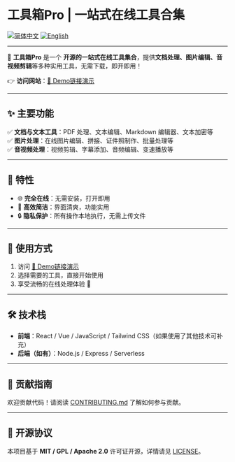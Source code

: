 # **工具箱Pro | 一站式在线工具合集**  

[![简体中文](https://img.shields.io/badge/简体中文-当前-blue)](./README.md) [![English](https://img.shields.io/badge/English-Switch-green)](./README_en.md)

---

🚀 **工具箱Pro** 是一个 **开源的一站式在线工具集合**，提供**文档处理、图片编辑、音视频剪辑**等多种实用工具，无需下载，即开即用！  

👉 **访问网站**：[🔗 Demo链接演示](https://web-tools-spiritmarks-projects.vercel.app/)  

---

## **✨ 主要功能**
✅ **文档与文本工具**：PDF 处理、文本编辑、Markdown 编辑器、文本加密等  
✅ **图片处理**：在线图片编辑、拼接、证件照制作、批量处理等  
✅ **音视频处理**：视频剪辑、字幕添加、音频编辑、变速播放等  

---

## **📌 特性**
- 🌐 **完全在线**：无需安装，打开即用  
- 🚀 **高效简洁**：界面清爽，功能实用  
- 🔒 **隐私保护**：所有操作本地执行，无需上传文件  

---

## **📖 使用方式**
1. 访问 [🔗 Demo链接演示](https://web-tools-spiritmarks-projects.vercel.app/)  
2. 选择需要的工具，直接开始使用  
3. 享受流畅的在线处理体验 🎉  

---

## **🛠 技术栈**
- **前端**：React / Vue / JavaScript / Tailwind CSS（如果使用了其他技术可补充）  
- **后端（如有）**：Node.js / Express / Serverless  

---

## **📢 贡献指南**
欢迎贡献代码！请阅读 [CONTRIBUTING.md](./CONTRIBUTING.md) 了解如何参与贡献。  

---

## **📜 开源协议**
本项目基于 **MIT / GPL / Apache 2.0** 许可证开源，详情请见 [LICENSE](./LICENSE)。  
